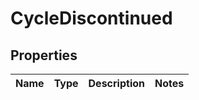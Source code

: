 

# CycleDiscontinued

## Properties

Name | Type | Description | Notes
------------ | ------------- | ------------- | -------------




